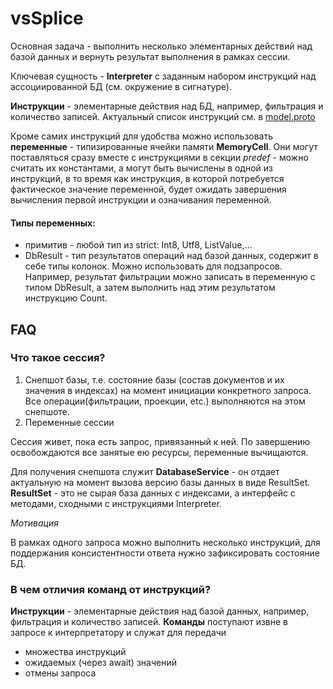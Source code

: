# vsSplice

Основная задача - выполнить несколько элементарных действий над базой данных и вернуть результат выполнения в рамках
сессии.

Ключевая сущность - **Interpreter** с заданным набором инструкций над ассоциированной БД (см. окружение в сигнатуре).

**Инструкции** - элементарные действия над БД, например, фильтрация и количество записей. Актуальный список инструкций
см. в [model.proto](./src/main/protobuf/vs/splice/model.proto)

Кроме самих инструкций для удобства можно использовать **переменные** - типизированные ячейки памяти **MemoryCell**.
Они могут поставляться сразу вместе с инструкциями в секции _predef_ - можно считать их константами, а могут быть
вычислены
в одной из инструкций, в то время как инструкция, в которой потребуется фактическое значение переменной, будет ожидать
завершения вычисления первой инструкции и означивания переменной.

#### Типы переменных:

* примитив - любой тип из strict: Int8, Utf8, ListValue,...
* DbResult - тип результатов операций над базой данных, содержит в себе типы колонок. Можно использовать для
  подзапросов. Например, результат фильтрации можно записать в переменную с типом DbResult, а затем выполнить над этим
  результатом инструкцию Count.

## FAQ

### Что такое сессия?

1. Снепшот базы, т.е. состояние базы (состав документов и их значения в индексах) на момент инициации конкретного
   запроса.
   Все операции(фильтрации, проекции, etc.) выполняются на этом снепшоте.
2. Переменные сессии

Сессия живет, пока есть запрос, привязанный к ней. По завершению освобождаются все занятые ею ресурсы, переменные
вычищаются.

Для получения снепшота служит **DatabaseService**  - он отдает актуальную на момент вызова версию базы данных в виде
ResultSet.
**ResultSet** - это не сырая база данных с индексами, а интерфейс с методами, сходными с инструкциями Interpreter.

_Мотивация_

В рамках одного запроса можно выполнить несколько инструкций, для поддержания консистентности ответа нужно зафиксировать
состояние БД.

### В чем отличия команд от инструкций?

**Инструкции** - элементарные действия над базой данных, например, фильтрация и количество записей.
**Команды** поступают извне в запросе к интерпретатору и служат для передачи

* множества инструкций
* ожидаемых (через await) значений
* отмены запроса




